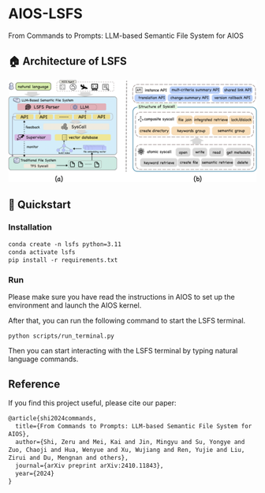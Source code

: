 # AIOS-LSFS
From Commands to Prompts: LLM-based Semantic File System for AIOS

## 🏠 Architecture of LSFS
<p align="center">
<img src="assets/lsfs-arc.png">
</p>

## 🚀 Quickstart

### Installation
```
conda create -n lsfs python=3.11
conda activate lsfs
pip install -r requirements.txt
```

### Run
Please make sure you have read the instructions in AIOS to set up the environment and launch the AIOS kernel. 

After that, you can run the following command to start the LSFS terminal.

```
python scripts/run_terminal.py
```

Then you can start interacting with the LSFS terminal by typing natural language commands. 

## Reference
If you find this project useful, please cite our paper:
```
@article{shi2024commands,
  title={From Commands to Prompts: LLM-based Semantic File System for AIOS},
  author={Shi, Zeru and Mei, Kai and Jin, Mingyu and Su, Yongye and Zuo, Chaoji and Hua, Wenyue and Xu, Wujiang and Ren, Yujie and Liu, Zirui and Du, Mengnan and others},
  journal={arXiv preprint arXiv:2410.11843},
  year={2024}
}
```